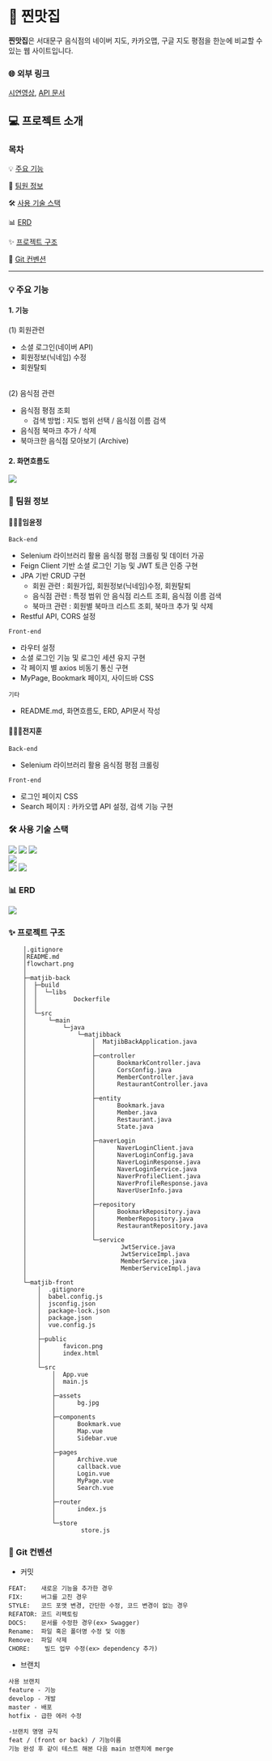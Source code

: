 # 🍴 찐맛집

**찐맛집**은 서대문구 음식점의 네이버 지도, 카카오맵, 구글 지도 평점을 한눈에 비교할 수 있는 웹 사이트입니다.

### 🌐 외부 링크

[시연영상](https://youtu.be/NYqBJD9zSZQ), [API 문서](https://animated-index-cb7.notion.site/c337bae2bc574981880fb717723e01ee?v=3502ec2f6d6c4ef99db04827e3adc14b)

## 💻 프로젝트 소개

### 목차 

💡 [주요 기능](#💡-주요-기능)

👥 [팀원 정보](#👥-팀원-정보)

🛠️ [사용 기술 스택](#🛠️-사용-기술-스택)

📊 [ERD](#📊-erd)

✨ [프로젝트 구조](#✨-프로젝트-구조) 

📌 [Git 컨벤션](#📌-git-컨벤션)

***

### 💡 주요 기능

#### 1. 기능

(1) 회원관련

- 소셜 로그인(네이버 API)
- 회원정보(닉네임) 수정
- 회원탈퇴 <br><br>

(2) 음식점 관련

- 음식점 평점 조회
  - 검색 방법 : 지도 범위 선택 / 음식점 이름 검색
- 음식점 북마크 추가 / 삭제
- 북마크한 음식점 모아보기 (Archive)


#### 2. 화면흐름도

  <img src="./flowchart.png"> 


### 👥 팀원 정보 

#### 👩🏻‍💻임윤정

  `Back-end`
  - Selenium 라이브러리 활용 음식점 평점 크롤링 및 데이터 가공
  - Feign Client 기반 소셜 로그인 기능 및 JWT 토큰 인증 구현
  - JPA 기반 CRUD 구현
    - 회원 관련 : 회원가입, 회원정보(닉네임)수정, 회원탈퇴
    - 음식점 관련 : 특정 범위 안 음식점 리스트 조회, 음식점 이름 검색
    - 북마크 관련 : 회원별 북마크 리스트 조회, 북마크 추가 및 삭제
  - Restful API, CORS 설정
  
  `Front-end`
  - 라우터 설정
  - 소셜 로그인 기능 및 로그인 세션 유지 구현
  - 각 페이지 별 axios 비동기 통신 구현 
  - MyPage, Bookmark 페이지, 사이드바 CSS 


  `기타`
  - README.md, 화면흐름도, ERD, API문서 작성

#### 👨🏻‍💻전지훈

  `Back-end`
  - Selenium 라이브러리 활용 음식점 평점 크롤링
  
   `Front-end`
  - 로그인 페이지 CSS
  - Search 페이지 : 카카오맵 API 설정, 검색 기능 구현

### 🛠️ 사용 기술 스택 

<div> 
  <img src="https://img.shields.io/badge/vue.js-FF9E0F?style=for-the-badge&logo=vue.js&logoColor=white"> 
  <img src="https://img.shields.io/badge/java-007396?style=for-the-badge&logo=java&logoColor=white"> 
  <img src="https://img.shields.io/badge/spring-6DB33F?style=for-the-badge&logo=spring&logoColor=white">
</div><div>
  <img src="https://img.shields.io/badge/mysql-2496ED?style=for-the-badge&logo=mysql&logoColor=white">
</div><div>
<img src="https://img.shields.io/badge/amazonaws-232F3E?style=for-the-badge&logo=amazonaws&logoColor=white"> 
<img src="https://img.shields.io/badge/docker-4479A1?style=for-the-badge&logo=docker&logoColor=white"> 
</div>

### 📊 ERD 

<img src="https://user-images.githubusercontent.com/64455378/230868874-daa7fdb4-f8a0-41ca-ae20-460ed059272e.JPG">

### ✨ 프로젝트 구조 

```
    │.gitignore
    │README.md
    │flowchart.png
    │
    ├─matjib-back
    │  ├─build
    │  │  └─libs
    │  │          Dockerfile
    │  │
    │  └─src
    │      └─main
    │          └─java
    │              └─matjibback
    │                  │  MatjibBackApplication.java
    │                  │
    │                  ├─controller
    │                  │      BookmarkController.java
    │                  │      CorsConfig.java
    │                  │      MemberController.java
    │                  │      RestaurantController.java
    │                  │
    │                  ├─entity
    │                  │      Bookmark.java
    │                  │      Member.java
    │                  │      Restaurant.java
    │                  │      State.java
    │                  │
    │                  ├─naverLogin
    │                  │      NaverLoginClient.java
    │                  │      NaverLoginConfig.java
    │                  │      NaverLoginResponse.java
    │                  │      NaverLoginService.java
    │                  │      NaverProfileClient.java
    │                  │      NaverProfileResponse.java
    │                  │      NaverUserInfo.java
    │                  │
    │                  ├─repository
    │                  │      BookmarkRepository.java
    │                  │      MemberRepository.java
    │                  │      RestaurantRepository.java
    │                  │
    │                  └─service
    │                          JwtService.java
    │                          JwtServiceImpl.java
    │                          MemberService.java
    │                          MemberServiceImpl.java
    │
    └─matjib-front
        │  .gitignore
        │  babel.config.js
        │  jsconfig.json
        │  package-lock.json
        │  package.json
        │  vue.config.js
        │
        ├─public
        │      favicon.png
        │      index.html
        │
        └─src
            │  App.vue
            │  main.js
            │
            ├─assets
            │      bg.jpg
            │
            ├─components
            │      Bookmark.vue
            │      Map.vue
            │      Sidebar.vue
            │
            ├─pages
            │      Archive.vue
            │      callback.vue
            │      Login.vue
            │      MyPage.vue
            │      Search.vue
            │
            ├─router
            │      index.js
            │
            └─store
                    store.js
```

### 📌 Git 컨벤션 

- 커밋
```
FEAT:    새로운 기능을 추가한 경우
FIX:     버그를 고친 경우
STYLE:   코드 포맷 변경, 간단한 수정, 코드 변경이 없는 경우
REFATOR: 코드 리팩토링
DOCS:    문서를 수정한 경우(ex> Swagger)
Rename:  파일 혹은 폴더명 수정 및 이동
Remove:  파일 삭제
CHORE:    빌드 업무 수정(ex> dependency 추가)
```

- 브랜치

```
사용 브랜치
feature - 기능
develop - 개발
master - 배포
hotfix - 급한 에러 수정

-브랜치 명명 규칙
feat / (front or back) / 기능이름
기능 완성 후 같이 테스트 해본 다음 main 브랜치에 merge
```
